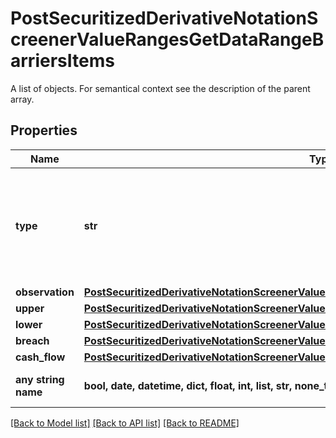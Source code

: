# PostSecuritizedDerivativeNotationScreenerValueRangesGetDataRangeBarriersItems

A list of objects. For semantical context see the description of the parent array.

## Properties
Name | Type | Description | Notes
------------ | ------------- | ------------- | -------------
**type** | **str** | The type of the barrier. See endpoint &#x60;/securitized-derivative/barrier/type/list&#x60; for additional information. Note that not all barrier types listed in the mentioned endpoint can be used as a parameter. | Value | Description | | --- | --- | | rangeKnockOut | Represents the upper and lower bound of the underlying level where a securitized derivative is terminated and becomes (nearly) worthless; particularly relevant for range knock-out certificates such as inline certificates. |   | [optional]  if omitted the server will use the default value of "rangeKnockOut"
**observation** | [**PostSecuritizedDerivativeNotationScreenerValueRangesGetDataRangeBarriersItemsObservation**](PostSecuritizedDerivativeNotationScreenerValueRangesGetDataRangeBarriersItemsObservation.md) |  | [optional] 
**upper** | [**PostSecuritizedDerivativeNotationScreenerValueRangesGetDataRangeBarriersItemsUpper**](PostSecuritizedDerivativeNotationScreenerValueRangesGetDataRangeBarriersItemsUpper.md) |  | [optional] 
**lower** | [**PostSecuritizedDerivativeNotationScreenerValueRangesGetDataRangeBarriersItemsLower**](PostSecuritizedDerivativeNotationScreenerValueRangesGetDataRangeBarriersItemsLower.md) |  | [optional] 
**breach** | [**PostSecuritizedDerivativeNotationScreenerValueRangesGetDataSingleBarriersItemsBreach**](PostSecuritizedDerivativeNotationScreenerValueRangesGetDataSingleBarriersItemsBreach.md) |  | [optional] 
**cash_flow** | [**PostSecuritizedDerivativeNotationScreenerValueRangesGetDataRangeBarriersItemsCashFlow**](PostSecuritizedDerivativeNotationScreenerValueRangesGetDataRangeBarriersItemsCashFlow.md) |  | [optional] 
**any string name** | **bool, date, datetime, dict, float, int, list, str, none_type** | any string name can be used but the value must be the correct type | [optional]

[[Back to Model list]](../README.md#documentation-for-models) [[Back to API list]](../README.md#documentation-for-api-endpoints) [[Back to README]](../README.md)


